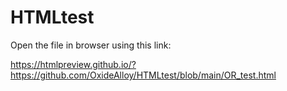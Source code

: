 # HTMLtest
Open the file in browser using this link:

https://htmlpreview.github.io/?https://github.com/OxideAlloy/HTMLtest/blob/main/OR_test.html
